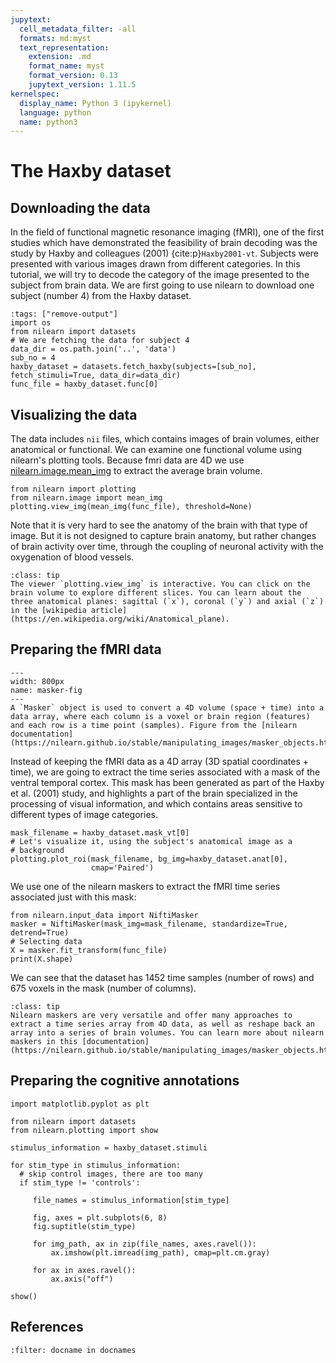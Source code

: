 ```yaml
---
jupytext:
  cell_metadata_filter: -all
  formats: md:myst
  text_representation:
    extension: .md
    format_name: myst
    format_version: 0.13
    jupytext_version: 1.11.5
kernelspec:
  display_name: Python 3 (ipykernel)
  language: python
  name: python3
---
```


# The Haxby dataset

## Downloading the data
 In the field of functional magnetic resonance imaging (fMRI), one of the first studies which have demonstrated the feasibility of brain decoding was the study by Haxby and colleagues (2001) {cite:p}`Haxby2001-vt`. Subjects were presented with various images drawn from different categories. In this tutorial, we will try to decode the category of the image presented to the subject from brain data. We are first going to use nilearn to download one subject (number 4) from the Haxby dataset.

```{code-cell} python3
:tags: ["remove-output"]
import os
from nilearn import datasets
# We are fetching the data for subject 4
data_dir = os.path.join('..', 'data')
sub_no = 4
haxby_dataset = datasets.fetch_haxby(subjects=[sub_no], fetch_stimuli=True, data_dir=data_dir)
func_file = haxby_dataset.func[0]
```
## Visualizing the data
The data includes `nii` files, which contains images of brain volumes, either anatomical or functional. We can examine one functional volume using nilearn's plotting tools. Because fmri data are 4D we use [nilearn.image.mean_img](https://nilearn.github.io/modules/generated/nilearn.image.mean_img.html#nilearn.image.mean_img) to extract the average brain volume.
```{code-cell} python3
from nilearn import plotting
from nilearn.image import mean_img
plotting.view_img(mean_img(func_file), threshold=None)
```
Note that it is very hard to see the anatomy of the brain with that type of image. But it is not designed to capture brain anatomy, but rather changes of brain activity over time, through the coupling of neuronal activity with the oxygenation of blood vessels.

```{admonition} Interactive viewer
:class: tip
The viewer `plotting.view_img` is interactive. You can click on the brain volume to explore different slices. You can learn about the three anatomical planes: sagittal (`x`), coronal (`y`) and axial (`z`) in the [wikipedia article](https://en.wikipedia.org/wiki/Anatomical_plane).
```

## Preparing the fMRI data
```{figure} haxby_data/masker.png
---
width: 800px
name: masker-fig
---
A `Masker` object is used to convert a 4D volume (space + time) into a data array, where each column is a voxel or brain region (features) and each row is a time point (samples). Figure from the [nilearn documentation](https://nilearn.github.io/stable/manipulating_images/masker_objects.html).
```
Instead of keeping the fMRI data as a 4D array (3D spatial coordinates + time), we are going to extract the time series associated with a mask of the ventral temporal cortex. This mask has been generated as part of the Haxby et al. (2001) study, and highlights a part of the brain specialized in the processing of visual information, and which contains areas sensitive to different types of image categories.

```{code-cell} python3
mask_filename = haxby_dataset.mask_vt[0]
# Let's visualize it, using the subject's anatomical image as a
# background
plotting.plot_roi(mask_filename, bg_img=haxby_dataset.anat[0],
                  cmap='Paired')
```

We use one of the nilearn maskers to extract the fMRI time series associated just with this mask:
```{code-cell} python3
from nilearn.input_data import NiftiMasker
masker = NiftiMasker(mask_img=mask_filename, standardize=True, detrend=True)
# Selecting data
X = masker.fit_transform(func_file)
print(X.shape)
```
We can see that the dataset has 1452 time samples (number of rows) and 675 voxels in the mask (number of columns).

```{admonition} Nilearn maskers
:class: tip
Nilearn maskers are very versatile and offer many approaches to extract a time series array from 4D data, as well as reshape back an array into a series of brain volumes. You can learn more about nilearn maskers in this [documentation](https://nilearn.github.io/stable/manipulating_images/masker_objects.html).
```

## Preparing the cognitive annotations

```{code-cell} python3
import matplotlib.pyplot as plt

from nilearn import datasets
from nilearn.plotting import show

stimulus_information = haxby_dataset.stimuli

for stim_type in stimulus_information:
  # skip control images, there are too many
  if stim_type != 'controls':

     file_names = stimulus_information[stim_type]

     fig, axes = plt.subplots(6, 8)
     fig.suptitle(stim_type)

     for img_path, ax in zip(file_names, axes.ravel()):
         ax.imshow(plt.imread(img_path), cmap=plt.cm.gray)

     for ax in axes.ravel():
         ax.axis("off")

show()
```

## References

```{bibliography}
:filter: docname in docnames
```
